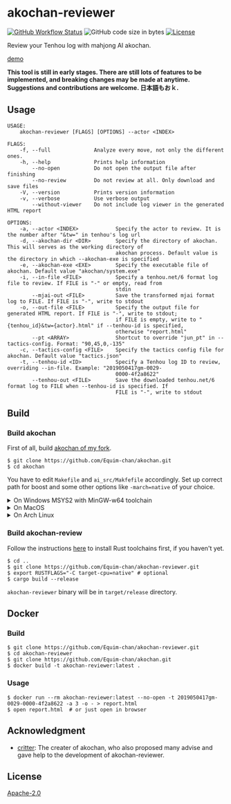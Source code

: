 # akochan-reviewer

[![GitHub Workflow Status](https://img.shields.io/github/workflow/status/Equim-chan/akochan-reviewer/Rust)](https://github.com/Equim-chan/akochan-reviewer/actions)
![GitHub code size in bytes](https://img.shields.io/github/languages/code-size/Equim-chan/akochan-reviewer)
[![License](https://img.shields.io/github/license/Equim-chan/akochan-reviewer)](https://github.com/Equim-chan/akochan-reviewer/blob/master/LICENSE)

Review your Tenhou log with mahjong AI akochan.

[demo](https://gh.ekyu.moe/akochan-reviewer-demo.html)

**This tool is still in early stages. There are still lots of features to be implemented, and breaking changes may be made at anytime. Suggestions and contributions are welcome. 日本語もおｋ.**

## Usage
```plain
USAGE:
    akochan-reviewer [FLAGS] [OPTIONS] --actor <INDEX>

FLAGS:
    -f, --full              Analyze every move, not only the different ones.
    -h, --help              Prints help information
        --no-open           Do not open the output file after finishing
        --no-review         Do not review at all. Only download and save files
    -V, --version           Prints version information
    -v, --verbose           Use verbose output
        --without-viewer    Do not include log viewer in the generated HTML report

OPTIONS:
    -a, --actor <INDEX>            Specify the actor to review. It is the number after "&tw=" in tenhou's log url
    -d, --akochan-dir <DIR>        Specify the directory of akochan. This will serves as the working directory of
                                   akochan process. Default value is the directory in which --akochan-exe is specified
    -e, --akochan-exe <EXE>        Specify the executable file of akochan. Default value "akochan/system.exe"
    -i, --in-file <FILE>           Specify a tenhou.net/6 format log file to review. If FILE is "-" or empty, read from
                                   stdin
        --mjai-out <FILE>          Save the transformed mjai format log to FILE. If FILE is "-", write to stdout
    -o, --out-file <FILE>          Specify the output file for generated HTML report. If FILE is "-", write to stdout;
                                   if FILE is empty, write to "{tenhou_id}&tw={actor}.html" if --tenhou-id is specified,
                                   otherwise "report.html"
        --pt <ARRAY>               Shortcut to override "jun_pt" in --tactics-config. Format: "90,45,0,-135"
    -c, --tactics-config <FILE>    Specify the tactics config file for akochan. Default value "tactics.json"
    -t, --tenhou-id <ID>           Specify a Tenhou log ID to review, overriding --in-file. Example: "2019050417gm-0029-
                                   0000-4f2a8622"
        --tenhou-out <FILE>        Save the downloaded tenhou.net/6 format log to FILE when --tenhou-id is specified. If
                                   FILE is "-", write to stdout
```

## Build
### Build akochan
First of all, build [akochan of my fork](https://github.com/Equim-chan/akochan).

```console
$ git clone https://github.com/Equim-chan/akochan.git
$ cd akochan
```

You have to edit `Makefile` and `ai_src/Makfefile` accordingly. Set up correct path for boost and some other options like `-march=native` of your choice.

<details><summary>On Windows MSYS2 with MinGW-w64 toolchain</summary>
<p>

```console
$ pacman -Syu mingw-w64-x86_64-{toolchain,boost}
```

Edit `Makefile`:

```Makefile
LIBS = -L/mingw64/lib/boost -lws2_32 -L./ -lai
```

Edit `ai_src/Makefile`:

```Makefile
LIBS = -L/mingw64/lib/boost -lws2_32
```

```console
$ cd ai_src
$ make ai.dll
$ cd ..
$ make system.exe
```

</p>
</details>

<details><summary>On MacOS</summary>
<p>

```console
$ brew install llvm libomp boost
```

Edit `Makefile_Linux`:

```Makefile
COMPILER = /usr/local/opt/llvm/bin/clang++
CFLAGS = -g -MMD -MP -std=c++11 -O3 -fopenmp -I/usr/local/include -I./
LIBS = -L/usr/local/lib -lboost_system -L./ -lai
```

Edit `ai_src/Makefile_Linux`:

```Makefile
COMPILER = /usr/local/opt/llvm/bin/clang++
CFLAGS = -g -MMD -MP -std=c++11 -O3 -fopenmp -I/usr/local/include
LIBS = -L/usr/local/lib -lboost_system
```

```console
$ cd ai_src
$ make -f Makefile_Linux libai.so
$ cd ..
$ make -f Makefile_Linux system.exe
```

</p>
</details>

<details><summary>On Arch Linux</summary>
<p>

```console
$ sudo pacman -Syu base-devel boost
$ make -f Makefile_Linux libai.so
$ cd ..
$ make -f Makefile_Linux system.exe
```

</p>
</details>

### Build akochan-review
Follow the instructions [here](https://www.rust-lang.org/learn/get-started) to install Rust toolchains first, if you haven't yet.

```console
$ cd ..
$ git clone https://github.com/Equim-chan/akochan-reviewer.git
$ export RUSTFLAGS="-C target-cpu=native" # optional
$ cargo build --release
```

`akochan-reviewer` binary will be in `target/release` directory.

## Docker
### Build
```console
$ git clone https://github.com/Equim-chan/akochan-reviewer.git
$ cd akochan-reviewer
$ git clone https://github.com/Equim-chan/akochan.git
$ docker build -t akochan-reviewer:latest .
```

### Usage
```console
$ docker run --rm akochan-reviewer:latest --no-open -t 2019050417gm-0029-0000-4f2a8622 -a 3 -o - > report.html
$ open report.html  # or just open in browser
```

## Acknowledgment
* [critter](https://twitter.com/critter_Eng): The creater of akochan, who also proposed many advise and gave help to the development of akochan-reviewer.

## License
[Apache-2.0](https://github.com/Equim-chan/akochan-reviewer/blob/master/LICENSE)
